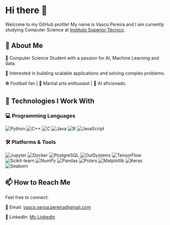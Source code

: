 # Hi there 👋

Welcome to my GitHub profile! My name is Vasco Pereira and I am currently studying Computer Science at [Instituto Superior Técnico](https://tecnico.ulisboa.pt/pt/).


## 🌟 About Me
🏫 Computer Science Student with a passion for AI, Machine Learning and data.

🧩 Interested in building scalable applications and solving complex problems.

⚽ Football fan | 🥋 Martial arts enthusiast | 🤖 AI aficionado.



## 🚀 Technologies I Work With

### 💻 Programming Languages
 
  ![Python](https://img.shields.io/badge/Python-3776AB?style=for-the-badge&logo=python&logoColor=white)
  ![C++](https://img.shields.io/badge/C%2B%2B-00599C?style=for-the-badge&logo=c%2B%2B&logoColor=white)
  ![C](https://img.shields.io/badge/C-00599C?style=for-the-badge&logo=c&logoColor=white)
  ![Java](https://img.shields.io/badge/Java-ED8B00?style=for-the-badge&logo=java&logoColor=white)
  ![R](https://img.shields.io/badge/R-276DC3?style=for-the-badge&logo=r&logoColor=white)
  ![JavaScript](https://img.shields.io/badge/JavaScript-F7DF1E?style=for-the-badge&logo=javascript&logoColor=black)

### 🛠️ Platforms & Tools
  
  ![Jupyter](https://img.shields.io/badge/Jupyter-F37626?style=for-the-badge&logo=jupyter&logoColor=white)
  ![Docker](https://img.shields.io/badge/Docker-2496ED?style=for-the-badge&logo=docker&logoColor=white)
  ![PostgreSQL](https://img.shields.io/badge/PostgreSQL-316192?style=for-the-badge&logo=postgresql&logoColor=white)
  ![OutSystems](https://img.shields.io/badge/OutSystems-E03236?style=for-the-badge&logo=outsystems&logoColor=white)
![TensorFlow](https://img.shields.io/badge/TensorFlow-FF6F00?style=for-the-badge&logo=tensorflow&logoColor=white)
![Scikit-learn](https://img.shields.io/badge/Scikit--learn-F7931E?style=for-the-badge&logo=scikit-learn&logoColor=white)
![NumPy](https://img.shields.io/badge/NumPy-013243?style=for-the-badge&logo=numpy&logoColor=white)
![Pandas](https://img.shields.io/badge/Pandas-150458?style=for-the-badge&logo=pandas&logoColor=white)
![Polars](https://img.shields.io/badge/Polars-0092D1?style=for-the-badge&logoColor=white)
![Matplotlib](https://img.shields.io/badge/Matplotlib-11557C?style=for-the-badge&logo=matplotlib&logoColor=white)
![Keras](https://img.shields.io/badge/Keras-D00000?style=for-the-badge&logo=keras&logoColor=white)
![Seaborn](https://img.shields.io/badge/Seaborn-3776AB?style=for-the-badge&logo=python&logoColor=white)










## 📫 How to Reach Me
Feel free to connect:

📧 Email: vasco.serpa.pereira@gmail.com

💼 LinkedIn: [My LinkedIn](https://www.linkedin.com/in/vasco-pereira03/)
<!--
**vasco-s-pereira/vasco-s-pereira** is a ✨ _special_ ✨ repository because its `README.md` (this file) appears on your GitHub profile.

Here are some ideas to get you started:

- 🔭 I’m currently working on ...
- 🌱 I’m currently learning ...
- 👯 I’m looking to collaborate on ...
- 🤔 I’m looking for help with ...
- 💬 Ask me about ...
- 📫 How to reach me: ...
- 😄 Pronouns: ...
- ⚡ Fun fact: ...
-->

